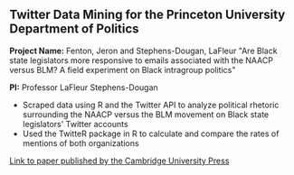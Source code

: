 ## Twitter Data Mining for the Princeton University Department of Politics
**Project Name:** Fenton, Jeron and Stephens-Dougan, LaFleur "Are Black state legislators more responsive to emails associated with the NAACP versus BLM? A field experiment on Black intragroup politics"

**PI:** Professor LaFleur Stephens-Dougan 
- Scraped data using R and the Twitter API to analyze political rhetoric surrounding the NAACP versus the BLM movement on Black state legislators' Twitter accounts
- Used the TwitteR package in R to calculate and compare the rates of mentions of both organizations

[Link to paper published by the Cambridge University Press](https://www.cambridge.org/core/journals/journal-of-race-ethnicity-and-politics/article/are-black-state-legislators-more-responsive-to-emails-associated-with-the-naacp-versus-blm-a-field-experiment-on-black-intragroup-politics/AB6256E07FC484414D22A222EBB23F82)
